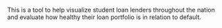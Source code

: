 This is a tool to help visualize student loan lenders throughout the nation and evaluate how healthy their loan portfolio is in relation to default. 
